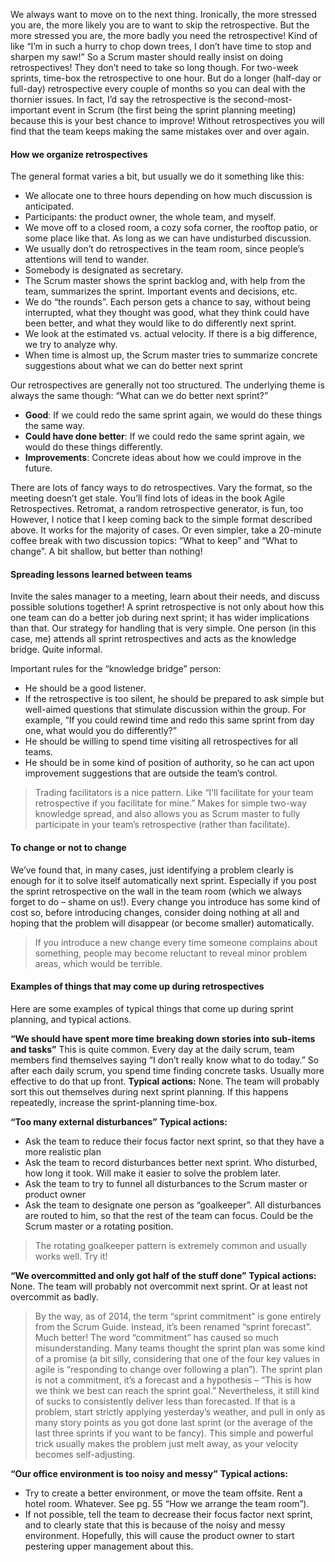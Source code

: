 We always want to move on to the next thing. Ironically, the more stressed you are, the more likely you are to want to skip the retrospective. But the more stressed you are, the more badly you need the retrospective! Kind of like “I’m in such a hurry to chop down trees, I don’t have time to stop and sharpen my saw!” So a Scrum master should really insist on doing retrospectives! They don’t need to take so long though. For two-week sprints, time-box the retrospective to one hour. But do a longer (half-day or full-day) retrospective every couple of months so you can deal with the thornier issues.
In fact, I’d say the retrospective is the second-most-important event in Scrum (the first being the sprint planning meeting) because this is your best chance to improve!
Without retrospectives you will find that the team keeps making the same mistakes over and over again.

#### How we organize retrospectives
The general format varies a bit, but usually we do it something like this:
- We allocate one to three hours depending on how much discussion is anticipated.
- Participants: the product owner, the whole team, and myself.
- We move off to a closed room, a cozy sofa corner, the rooftop patio, or some place like that. As long as we can have undisturbed discussion.
- We usually don’t do retrospectives in the team room, since people’s attentions will tend to wander.
- Somebody is designated as secretary.
- The Scrum master shows the sprint backlog and, with help from the team, summarizes the sprint. Important events and decisions, etc.
- We do “the rounds”. Each person gets a chance to say, without being interrupted, what they thought was good, what they think could have been better, and what they would like to do differently next sprint.
- We look at the estimated vs. actual velocity. If there is a big difference, we try to analyze why.
- When time is almost up, the Scrum master tries to summarize concrete suggestions about what we can do better next sprint

Our retrospectives are generally not too structured. The underlying theme is always the same though: “What can we do better next sprint?”

- **Good**: If we could redo the same sprint again, we would do these things the same way.
- **Could have done better**: If we could redo the same sprint again, we would do these things differently.
- **Improvements**: Concrete ideas about how we could improve in the future.

There are lots of fancy ways to do retrospectives. Vary the format, so the meeting doesn’t get stale. You’ll find lots of ideas in the book Agile Retrospectives. Retromat, a random retrospective generator, is fun, too
However, I notice that I keep coming back to the simple format described above. It works for the majority of cases. Or even simpler, take a 20-minute coffee break with two discussion topics: “What to keep” and “What to change”. A bit shallow, but better than nothing!
#### Spreading lessons learned between teams
Invite the sales manager to a meeting, learn about their needs, and discuss possible solutions together! A sprint retrospective is not only about how this one team can do a better job during next sprint; it has wider implications than that.
Our strategy for handling that is very simple. One person (in this case, me) attends all sprint retrospectives and acts as the knowledge bridge. Quite informal.

Important rules for the “knowledge bridge” person:
- He should be a good listener.
- If the retrospective is too silent, he should be prepared to ask simple but well-aimed questions that stimulate discussion within the group. For example, “If you could rewind time and redo this same sprint from day one, what would you do differently?”
- He should be willing to spend time visiting all retrospectives for all teams.
- He should be in some kind of position of authority, so he can act upon improvement suggestions that are outside the team’s control.

> Trading facilitators is a nice pattern. Like “I’ll facilitate for your team retrospective if you facilitate for mine.” Makes for simple two-way knowledge spread, and also allows you as Scrum master to fully participate in your team’s retrospective (rather than facilitate).
#### To change or not to change
We’ve found that, in many cases, just identifying a problem clearly is enough for it to solve itself automatically next sprint. Especially if you post the sprint retrospective on the wall in the team room (which we always forget to do – shame on us!).
Every change you introduce has some kind of cost so, before introducing changes, consider doing nothing at all and hoping that the problem will disappear (or become smaller) automatically.

> If you introduce a new change every time someone complains about something, people may become reluctant to reveal minor problem areas, which would be terrible.

#### Examples of things that may come up during retrospectives
Here are some examples of typical things that come up during sprint planning, and typical actions.

**“We should have spent more time breaking down stories into sub-items and tasks”**
This is quite common. Every day at the daily scrum, team members find themselves saying “I don’t really know what to do today.” So after each daily scrum, you spend time finding concrete tasks. Usually more effective to do that up front.
**Typical actions:** None. The team will probably sort this out themselves during next sprint planning. If this happens repeatedly, increase the sprint-planning time-box.

**“Too many external disturbances”**
**Typical actions:**
- Ask the team to reduce their focus factor next sprint, so that they have a more realistic plan
- Ask the team to record disturbances better next sprint. Who disturbed, how long it took. Will make it easier to solve the problem later.
- Ask the team to try to funnel all disturbances to the Scrum master or product owner
- Ask the team to designate one person as “goalkeeper”. All disturbances are routed to him, so that the rest of the team can focus. Could be the Scrum master or a rotating position.

> The rotating goalkeeper pattern is extremely common and usually works well. Try it!

**“We overcommitted and only got half of the stuff done”**
**Typical actions:** None. The team will probably not overcommit next sprint. Or at least not overcommit as badly.

> By the way, as of 2014, the term “sprint commitment” is gone entirely from the Scrum Guide. Instead, it’s been renamed “sprint forecast”. Much better! The word “commitment” has caused so much misunderstanding. Many teams thought the sprint plan was some kind of a promise (a bit silly, considering that one of the four key values in agile is “responding to change over following a plan”). The sprint plan is not a commitment, it’s a forecast and a hypothesis – “This is how we think we best can reach the sprint goal.”
> Nevertheless, it still kind of sucks to consistently deliver less than forecasted. If that is a problem, start strictly applying yesterday’s weather, and pull in only as many story points as you got done last sprint (or the average of the last three sprints if you want to be fancy). This simple and powerful trick usually makes the problem just melt away, as your velocity becomes self-adjusting.

**“Our office environment is too noisy and messy”**
**Typical actions:** 
- Try to create a better environment, or move the team offsite. Rent a hotel room. Whatever. See pg. 55 “How we arrange the team room”).
- If not possible, tell the team to decrease their focus factor next sprint, and to clearly state that this is because of the noisy and messy environment. Hopefully, this will cause the product owner to start pestering upper management about this.

